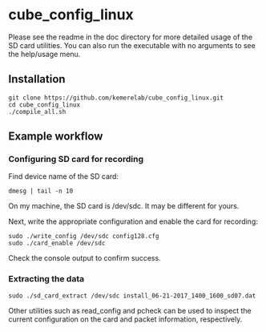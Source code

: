 # cube\_config\_linux

Please see the readme in the doc directory for more detailed usage of the SD card utilities. You can also run the executable with no arguments to see the help/usage menu. 

## Installation
```
git clone https://github.com/kemerelab/cube_config_linux.git
cd cube_config_linux
./compile_all.sh
```
## Example workflow

### Configuring SD card for recording
Find device name of the SD card:
```
dmesg | tail -n 10
```

On my machine, the SD card is /dev/sdc. It may be different for yours.

Next, write the appropriate configuration and enable the card for recording:
```
sudo ./write_config /dev/sdc config128.cfg
sudo ./card_enable /dev/sdc
```

Check the console output to confirm success.

### Extracting the data
```
sudo ./sd_card_extract /dev/sdc install_06-21-2017_1400_1600_sd07.dat 
```

Other utilities such as read\_config and pcheck can be used to inspect the 
current configuration on the card and packet information, respectively.
